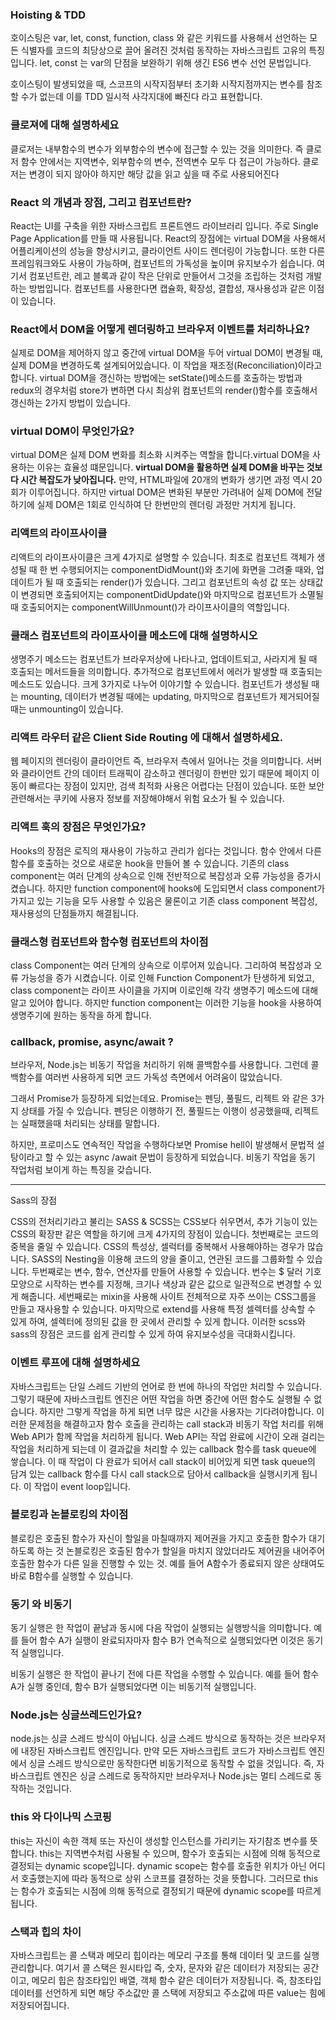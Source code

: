 ### Hoisting & TDD

호이스팅은 var, let, const, function, class 와 같은 키워드를 사용해서 선언하는 모든 식별자를 코드의 최당상으로 끌어 올려진 것처럼 동작하는 자바스크립트 고유의 특징입니다.
let, const 는 var의 단점을 보완하기 위해 생긴 ES6 변수 선언 문법입니다.

호이스팅이 발생되었을 때, 스코프의 시작지점부터 초기화 시작지점까지는 변수를 참조할 수가 없는데 이를 TDD 일시적 사각지대에 빠진다 라고 표현합니다.

### 클로져에 대해 설명하세요

클로저는 내부함수의 변수가 외부함수의 변수에 접근할 수 있는 것을 의미한다. 즉 클로저 함수 안에서는 지역변수, 외부함수의 변수, 전역변수 모두 다 접근이 가능하다. 클로저는 변경이 되지 않아야 하지만 해당 값을 읽고 싶을 때 주로 사용되어진다

### React 의 개념과 장점, 그리고 컴포넌트란?

React는 UI를 구축을 위한 자바스크립트 프론트엔드 라이브러리 입니다. 주로 Single Page Application를 만들 때 사용됩니다. React의 장점에는 virtual DOM을 사용해서 어플리케이션의 성능을 향상시키고, 클라이언트 사이드 렌더링이 가능합니다. 또한 다른 프레임워크와도 사용이 가능하며, 컴포넌트의 가독성을 높이며 유지보수가 쉽습니다. 여기서 컴포넌트란, 레고 블록과 같이 작은 단위로 만들어서 그것을 조립하는 것처럼 개발하는 방법입니다. 컴포넌트를 사용한다면 캡슐화, 확장성, 결합성, 재사용성과 같은 이점이 있습니다.

### React에서 DOM을 어떻게 렌더링하고 브라우저 이벤트를 처리하나요?

실제로 DOM을 제어하지 않고 중간에 virtual DOM을 두어 virtual DOM이 변경될 때, 실제 DOM을 변경하도록 설계되어있습니다. 이 작업을 재조정(Reconciliation)이라고 합니다. virtual DOM을 갱신하는 방법에는 setState()메소드를 호출하는 방법과 redux의 경우처럼 store가 변하면 다시 최상위 컴포넌트의 render()함수를 호출해서 갱신하는 2가지 방법이 있습니다.

### virtual DOM이 무엇인가요?

virtual DOM은 실제 DOM 변화를 최소화 시켜주는 역할을 합니다.virtual DOM을 사용하는 이유는 효율성 떄문입니다. <b>virtual DOM을 활용하면 실제 DOM을 바꾸는 것보다 시간 복잡도가 낮아집니다.</b> 만약, HTML파일에 20개의 변화가 생기면 과정 역시 20회가 이루어집니다. 하지만 virtual DOM은 변화된 부분만 가려내어 실제 DOM에 전달하기에 실제 DOM은 1회로 인식하여 단 한번만의 렌더링 과정만 거치게 됩니다.

### 리액트의 라이프사이클

리액트의 라이프사이클은 크게 4가지로 설명할 수 있습니다. 최초로 컴포넌트 객체가 생성될 때 한 번 수행되어지는 componentDidMount()와 초기에 화면을 그려줄 때와, 업데이트가 될 때 호출되는 render()가 있습니다. 그리고 컴포넌트의 속성 값 또는 상태값이 변경되면 호출되어지는 componentDidUpdate()와 마지막으로 컴포넌트가 소멸될 때 호출되어지는 componentWillUnmount()가 라이프사이클의 역할입니다.

### 클래스 컴포넌트의 라이프사이클 메소드에 대해 설명하시오

생명주기 메소드는 컴포넌트가 브라우저상에 나타나고, 업데이트되고, 사라지게 될 때 호출되는 메서드들을 의미합니다. 추가적으로 컴포넌트에서 에러가 발생할 때 호출되는 메소드도 있습니다. 크게 3가지로 나누어 이야기할 수 있습니다. 컴포넌트가 생성될 때는 mounting, 데이터가 변경될 때에는 updating, 마지막으로 컴포넌트가 제거되어질때는 unmounting이 있습니다.

### 리액트 라우터 같은 Client Side Routing 에 대해서 설명하세요.

웹 페이지의 렌더링이 클라이언트 즉, 브라우저 측에서 일어나는 것을 의미합니다. 서버와 클라이언트 간의 데이터 트래픽이 감소하고 렌더링이 한번만 있기 때문에 페이지 이동이 빠르다는 장점이 있지만, 검색 최적화 사용은 어렵다는 단점이 있습니다. 또한 보안관련해서는 쿠키에 사용자 정보를 저장해야해서 위험 요소가 될 수 있습니다.

### 리액트 훅의 장점은 무엇인가요?

Hooks의 장점은 로직의 재사용이 가능하고 관리가 쉽다는 것입니다. 함수 안에서 다른 함수를 호출하는 것으로 새로운 hook을 만들어 볼 수 있습니다. 기존의 class component는 여러 단계의 상속으로 인해 전반적으로 복잡성과 오류 가능성을 증가시켰습니다. 하지만 function component에 hooks에 도입되면서 class component가 가지고 있는 기능을 모두 사용할 수 있음은 물론이고 기존 class component 복잡성, 재사용성의 단점들까지 해결됩니다.

### 클래스형 컴포넌트와 함수형 컴포넌트의 차이점

class Component는 여러 단계의 상속으로 이루어져 있습니다. 그리하여 복잡성과 오류 가능성을 증가 시켰습니다. 이로 인해 Function Component가 탄생하게 되었고, class component는 라이프 사이클을 가지며 이로인해 각각 생명주기 메소드에 대해 알고 있어야 합니다. 하지만 function component는 이러한 기능을 hook을 사용하여 생명주기에 원하는 동작을 하게 합니다.

### callback, promise, async/await ?

브라우저, Node.js는 비동기 작업을 처리하기 위해 콜백함수를 사용합니다.
그런데 콜백함수를 여러번 사용하게 되면 코드 가독성 측면에서 어려움이 많았습니다.

그래서 Promise가 등장하게 되었는데요.
Promise는 펜딩, 풀필드, 리젝트 와 같은 3가지 상태를 가질 수 있습니다.
펜딩은 이행하기 전, 풀필드는 이행이 성공했을때, 리젝트는 실패했을때 처리되는 상태를 말합니다.

하지만, 프로미스도 연속적인 작업을 수행하다보면
Promise hell이 발생해서 문법적 설탕이라고 할 수 있는
async /await 문법이 등장하게 되었습니다.
비동기 작업을 동기 작업처럼 보이게 하는 특징을 갖습니다.

---

Sass의 장점

CSS의 전처리기라고 불리는 SASS & SCSS는
CSS보다 쉬우면서, 추가 기능이 있는 CSS의 확장판 같은 역할을 하기에 크게 4가지의 장점이 있습니다. 첫번째로는 코드의 중복을 줄일 수 있습니다. CSS의 특성상, 셀럭터를 중복해서 사용해야하는 경우가 많습니다. SASS의 Nesting을 이용해 코드의 양을 줄이고, 연관된 코드를 그룹화할 수 있습니다. 두번째로는 변수, 함수, 연산자를 만들어 사용할 수 있습니다. 번수는 $ 달러 기호 모양으로 시작하는 변수를 지정해, 크기나 색상과 같은 값으로 일관적으로 변경할 수 있게 해줍니다. 세번째로는 mixin을 사용해 사이트 전체적으로 자주 쓰이는 CSS그룹을 만들고 재사용할 수 있습니다. 마지막으로 extend를 사용해 특정 셀렉터를 상속할 수 있게 하여, 셀렉터에 정의된 값을 한 곳에서 관리할 수 있게 합니다. 이러한 scss와 sass의 장점은 코드를 쉽게 관리할 수 있게 하여 유지보수성을 극대화시킵니다.

### 이벤트 루프에 대해 설명하세요

자바스크립트는 단일 스레드 기반의 언어로 한 번에 하나의 작업만 처리할 수 있습니다. 그렇기 때문에 자바스크립트 엔진은 어떤 작업을 하면 중간에 어떤 함수도 실행될 수 없습니다. 하지만 그렇게 작업을 하게 되면 너무 많은 시간을 사용자는 기다려야합니다. 이러한 문제점을 해결하고자 함수 호출을 관리하는 call stack과 비동기 작업 처리를 위해 Web API가 함께 작업을 처리하게 됩니다. Web API는 작업 완료에 시간이 오래 걸리는 작업을 처리하게 되는데 이 결과값을 처리할 수 있는 callback 함수를 task queue에 쌓습니다. 이 때 작업이 다 완료가 되어서 call stack이 비어있게 되면 task queue의 담겨 있는 callback 함수를 다시 call stack으로 담아서 callback을 실행시키게 됩니다. 이 작업이 event loop입니다.

### 블로킹과 논블로킹의 차이점

블로킹은 호출된 함수가 자신이 할일을 마칠때까지 제어권을 가지고 호출한 함수가 대기하도록 하는 것
논블로킹은 호출된 함수가 할일을 마치지 않았더라도 제어권을 내어주어 호출한 함수가 다른 일을 진행할 수 있는 것. 예를 들어 A함수가 종료되지 않은 상태여도 바로 B함수를 실행할 수 있습니다.

### 동기 와 비동기

동기 실행은 한 작업이 끝남과 동시에 다음 작업이 실행되는 실행방식을 의미합니다. 예를 들어 함수 A가 실행이 완료되자마자 함수 B가 연속적으로 실행되었다면 이것은 동기적 실행입니다.

비동기 실행은 한 작업이 끝나기 전에 다른 작업을 수행할 수 있습니다. 예를 들어 함수 A가 실행 중인데, 함수 B가 실행되었다면 이는 비동기적 실행입니다.

### Node.js는 싱글쓰레드인가요?

node.js는 싱글 스레드 방식이 아닙니다. 싱글 스레드 방식으로 동작하는 것은 브라우저에 내장된 자바스크립트 엔진입니다. 만약 모든 자바스크립트 코드가 자바스크립트 엔진에서 싱글 스레드 방식으로만 동작한다면 비동기적으로 동작할 수 없을 것입니다. 즉, 자바스크립트 엔진은 싱글 스레드로 동작하지만 브라우저나 Node.js는 멀티 스레드로 동작하는 것입니다.

### this 와 다이나믹 스코핑

this는 자신이 속한 객체 또는 자신이 생성할 인스턴스를 가리키는 자기참조 변수를 뜻합니다. this는 지역변수처럼 사용될 수 있으며, 함수가 호출되는 시점에 의해 동적으로 결정되는 dynamic scope입니다. dynamic scope는 함수를 호출한 위치가 아닌 어디서 호출했는지에 따라 동적으로 상위 스코프를 결정하는 것을 뜻합니다. 그러므로 this는 함수가 호출되는 시점에 의해 동적으로 결정되기 때문에 dynamic scope를 따르게 됩니다.

### 스택과 힙의 차이

자바스크립트는 콜 스택과 메모리 힙이라는 메모리 구조를 통해 데이터 및 코드를 실행관리합니다. 여기서 콜 스택은 원시타입 즉, 숫자, 문자와 같은 데이터가 저장되는 공간이고, 메모리 힙은 참조타입인 배열, 객체 함수 같은 데이터가 저장됩니다. 즉, 참조타입 데이터를 선언하게 되면 해당 주소값만 콜 스택에 저장되고 주소값에 따른 value는 힘에 저장되어집니다.

